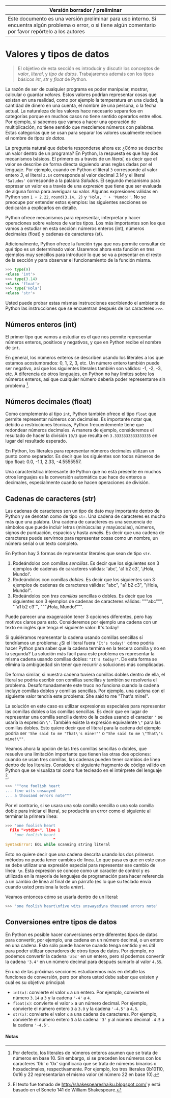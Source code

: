 Versión borrador / preliminar |
-------------------|
Este documento es una versión preliminar para uso interno. Si encuentra algún problema o error, o si tiene algún comentario por favor repórtelo a los autores|


# Valores y tipos de datos

> El objetivo de esta sección es introducir y discutir los conceptos de  *valor*, *literal*, y *tipo de datos*. Trabajaremos además con los tipos básicos *int*, *str* y *float* de Python.


La razón de ser de cualquier programa es poder manipular, mostrar, calcular o guardar *valores*. Estos valores podrían representar cosas que existan en una realidad, como por ejemplo la temperatura en una ciudad, la cantidad de dinero en una cuenta, el nombre de una persona, o la fecha actual. La naturaleza de los valores hace necesario separarlos en categorías porque en muchos casos no tiene sentido operarlos entre ellos. Por ejemplo, si sabemos que vamos a hacer una operación de multiplicación, no tiene sentido que mezclemos números con palabras. Estas categorías que se usan para separar los valores usualmente reciben el nombre de *tipos de datos*.

La pregunta natural que debería responderse ahora es: ¿Cómo se describe un valor dentro de un programa? En Python, la respuesta es que hay dos mecanismos básicos. El primero es a través de un *literal*, es decir que el valor se describe de forma directa siguiendo unas reglas dadas por el lenguaje. Por ejemplo, cuando en Python el literal ```3``` corresponde al valor entero *3*, el literal ```3.14``` corresponde al valor decimal *3.14* y el literal ```'Saludos'``` corresponde a la palabra *Saludos*. El segundo mecanismo para expresar un valor es a través de una *expresión* que tiene que ser evaluada de alguna forma para averiguar su valor. Algunas expresiones válidas en Python son ```1 + 2.22```, ```round(3.14, 2)``` y ```'Hola, ' + 'Mundo!'```. No se preocupe por entender estos ejemplos: las siguientes secciones se dedicarán a explicarlos en detalle.

Python ofrece mecanismos para representar, interpretar y hacer operaciones sobre valores de varios tipos. Los más importantes son los que vamos a estudiar en esta sección: números enteros (int), números decimales (float) y cadenas de caracteres (st).

Adicionalmente, Python ofrece la función ```type``` que nos permite consultar de qué tipo es un determinado valor. Usaremos ahora esta función en tres ejemplos muy sencillos para introducir lo que se va a presentar en el resto de la sección y para observar el funcionamiento de la función misma.

```python
>>> type(9)
<class 'int'>
>>> type(3.14)
<class 'float'>
>>> type('Hola')
<class 'str'>
```
Usted puede probar estas mismas instrucciones escribiendo el ambiente de Python las instrucciones que se encuentran después de los caracteres ```>>>```.



## Números enteros (int)

El primer tipo que vamos a estudiar es el que nos permite representar números enteros, positivos y negativos, y que en Python recibe el nombre de ```int```.

En general, los números enteros se describen usando los literales a los que estamos acostumbrados: 0, 1, 2, 3, etc. Un número entero también puede ser negativo, así que los siguientes literales también son válidos: -1, -2, -3, etc. A diferencia de otros lenguajes, en Python no hay límites sobre los números enteros, así que cualquier número debería poder representarse sin problema [^bases].


## Números decimales (float)

Como complemento al tipo ```int```, Python también ofrece el tipo ```float``` que permite representar números con decimales. Es importante notar que, debido a restricciones técnicas, Python frecuentemente tiene que redondear números decimales. A manera de ejemplo, consideremos el resultado de hacer la división ```10/3``` que resulta en ```3.3333333333333335``` en lugar del resultado esperado.

En Python, los literales para representar números decimales utilizan un punto como separador. Es decir que los siguientes son todos números de tipo float: 0.0, -1.1, 2.33, -4.5555557.

Una característica interesante de Python que no está presente en muchos otros lenguajes es la conversión automática que hace de enteros a decimales, especialmente cuando se hacen operaciones de división.


## Cadenas de caracteres (str)

Las cadenas de caracteres son un tipo de dato muy importante dentro de Python y se denotan como de tipo ```str```. Una cadena de caracteres es mucho más que una palabra. Una cadena de caracteres es una secuencia de símbolos que puede incluir letras (minúsculas y mayúsculas), números, signos de puntuación, espacios y hasta *emojis*. Es decir que una cadena de caracteres puede servirnos para representar cosas como un nombre, un número serial o un texto completo.

En Python hay 3 formas de representar literales que sean de tipo ```str```.

1. Rodeándolos con comillas *sencillas*. Es decir que los siguientes son 3 ejemplos de cadenas de caracteres válidas: 'abc', 'a1 b2 c3', '¡Hola, Mundo!'.
2. Rodeándolos con comillas *dobles*. Es decir que los siguientes son 3 ejemplos de cadenas de caracteres válidas: "abc", "a1 b2 c3", "¡Hola, Mundo!".
3. Rodeándolos con *tres comillas* sencillas o dobles. Es decir que los siguientes son 3 ejemplos de cadenas de caracteres válidas: """abc""", '''a1 b2 c3''', """¡Hola, Mundo!""".

Puede parecer una exageración tener 3 opciones diferentes, pero hay motivos claros para esto. Consideremos por ejemplo una cadena con un texto en inglés que tenga el siguiente valor: It's today!

Si quisiéramos representar la cadena usando comillas sencillas sí tendríamos un problema: ¿Si el literal fuera ```'It's today!'``` cómo podría hacer Python para saber que la cadena termina en la tercera comilla y no en la segunda? La solución más fácil para este problema es representar la misma cadena usando comillas dobles: ```"It's today!"```. De esta forma se elimina la ambigüedad sin tener que recurrir a soluciones más complicadas.

De forma similar, si nuestra cadena tuviera comillas dobles dentro de ella, el literal se podría escribir con comillas sencillas y también se resolvería el problema. Desafortunadamente este truco no funciona cuando la cadena incluye comillas dobles y comillas sencillas. Por ejemplo, una cadena con el siguiente valor tendría este problema: She said to me "That's mine!".

La solución en este caso es utilizar expresiones especiales para representar las comillas dobles o las comillas sencillas. Es decir que en lugar de representar una comilla sencilla dentro de la cadea usando el caracter ```'``` se usaría la expresión ```\'```. También existe la expresión equivalente ```\"``` para las comillas dobles. Esto quiere decir que el literal para la cadena del ejemplo podría ser ```'She said to me "That\'s mine!"'``` o ```"She said to me \"That\'s mine!\""```.

Veamos ahora la opción de las tres comillas sencillas o dobles, que resuelve una limitación importante que tienen las otras dos opciones: cuando se usan tres comillas, las cadenas pueden tener cambios de línea dentro de los literales. Considere el siguiente fragmento de código válido en Python que se visualiza tal como fue tecleado en el intérprete del lenguaje [^haiku].

```python
>>> """one foolish heart
... five wits unswayed
... a thousand errors note"""
```
Por el contrario, si se usara una sola comilla sencilla o una sola comilla doble para iniciar el literal, se produciría un error como el siguiente al terminar la primera línea:

```python
>>> 'one foolish heart
  File "<stdin>", line 1
    'one foolish heart
                     ^
SyntaxError: EOL while scanning string literal
```

Esto no quiere decir que una cadena descrita usando los dos primeros métodos no pueda tener cambios de línea. Lo que pasa es que en este caso se debe utilizar una expresión especial para representar ese cambio de línea: ```\n```. Esta expresión se conoce como un caracter de control y es utilizada en la mayoría de lenguajes de programación para hacer referencia a un cambio de línea al final de un párrafo (es lo que su teclado envía cuando usted presiona la tecla *enter*). 

Veamos entonces cómo se usaría dentro de un literal:

```python
>>> 'one foolish heart\nfive wits unswayed\na thousand errors note'
```

## Conversiones entre tipos de datos

En Python es posible hacer conversiones entre diferentes tipos de datos para convertir, por ejemplo, una cadena en un número decimal, o un entero en una cadena. Esto sólo puede hacerse cuando tenga sentido y es útil para poder utilizar operadores de otros tipos de datos. Por ejemplo, no podemos convertir la cadena ```'abc'``` en un entero, pero sí podemos convertir la cadena ```'3.4'``` en un número decimal para después sumarlo al valor ```4.55```.

En una de las próximas secciones estudiaremos más en detalle las funciones de conversión, pero por ahora usted debe saber que existen y cuál es su objetivo principal:

* ```int(x)```: convierte el valor ```x``` a un entero. Por ejemplo, convierte el número ```3.14``` a ```3``` y la cadena ```'-4'``` a ```4```.
* ```float(x)```: convierte el valor ```x``` a un número decimal. Por ejemplo, convierte el número entero ```3``` a ```3.0``` y la cadena ```'-4.5'``` a ```4.5```.
* ```str(x)```: convierte el valor ```x``` a una cadena de caracteres. Por ejemplo, convierte el número entero ```3``` a la cadena ```'3'``` y al número decimal ```-4.5``` a la cadena ```'-4.5'```.


#### Notas

[^bases]: Por defecto, los literales de números enteros asumen que se trata de números en base 10. Sin embargo, si se preceden los números con los caracteres '0b' o '0x' significaría que se trata de números binarios o hexadecimales, respectivamente. Por ejemplo, los tres literales 0b10110, 0x16 y 22 representarían el mismo valor (el número 22 en base 10).

[^haiku]: El texto fue tomado de <http://shakespeareshaiku.blogspot.com/> y está basado en el Soneto 141 de William Shakespeare.